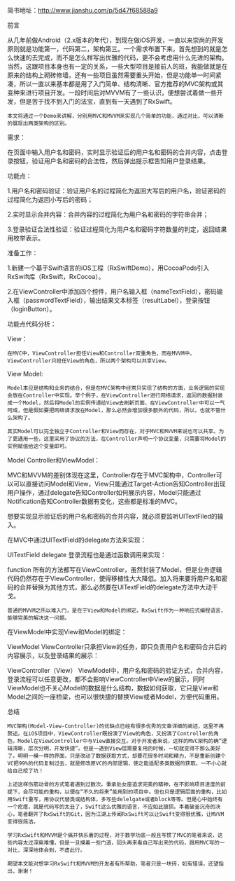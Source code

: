 简书地址：http://www.jianshu.com/p/5d47f68588a9

前言

 从几年前做Android（2.x版本的年代），到现在做iOS开发，一直以来崇尚的开发原则就是功能第一，代码第二，架构第三。一个需求布置下来，首先想到的就是怎么快速的去完成，而不是怎么样写出优雅的代码，更不会考虑用什么先进的架构。当然，这跟项目本身也有一定的关系，一些大型项目是接前人的班，我能做就是在原来的结构上砌砖修墙，还有一些项目虽然需要重头开始，但是功能单一时间紧凑，所以一直以来基本都是用了入门简单、结构清晰、官方推荐的MVC架构或其变种来进行项目开发。一段时间后对MVVM有了一些认识，便想尝试着做一些开发，但是苦于找不到入门的法宝，直到有一天遇到了RxSwift。

    本文将通过一个Demo来讲解，分别用MVC和MVVM来实现几个简单的功能，通过对比，可以清晰的展现出两类架构的区别。

需求：

在页面中输入用户名和密码，实时显示验证后的用户名和密码的合并内容，点击登录按钮，验证用户名和密码的合法性，然后弹出提示框告知用户登录结果。

功能点：

1.用户名和密码验证：验证用户名的过程简化为返回大写后的用户名，验证密码的过程简化为返回小写后的密码；

2.实时显示合并内容：合并内容的过程简化为用户名和密码的字符串合并；

3.登录验证合法性验证：验证过程简化为用户名和密码字符数量的判定，返回结果用枚举表示。

准备工作：

1.新建一个基于Swift语言的iOS工程（RxSwiftDemo），用CocoaPods引入RxSwift库（RxSwift，RxCocoa）。

2.在ViewController中添加四个控件，用户名输入框（nameTextField），密码输入框（passwordTextField），输出结果文本标签（resultLabel），登录按钮（loginButton）。

功能点代码分析：

View：

    在MVC中，ViewController担任View和Controller双重角色，而在MVVM中，ViewController只担任View的角色，所以两个架构可以共享View。




View
Model:

    Model本应是结构和业务的结合，但是在MVC架构中经常只实现了结构的方面，业务逻辑的实现会放在Controller中实现。举个例子，在ViewController进行网络请求，返回的数据封装成一个Model，然后将Model的实例传递给View去刷新页面，在ViewController中可以一气呵成，但是假如要把网络请求放在Model，那么必然会增加很多额外的代码，所以，也就不管什么架构了。

    其实Model可以完全独立于Controller和View而存在，对于MVC和MVVM来说也可以共享。为了更通用一些，这里采用了协议的方法，在Controller声明一个协议变量，只需要将Model的实例赋值给这个变量即可。


Model
Controller和ViewModel：

MVC和MVVM的差别体现在这里，Controller存在于MVC架构中，Controller可以可以直接访问Model和View，View只能通过Target-Action告知Controller出现用户操作，通过delegate告知Controller如何展示内容，Model只能通过Notification告知Controller数据有变化，这些都是标准的MVC。

想要实现显示验证后的用户名和密码的合并内容，就必须要监听UITextFiled的输入。

在MVC中通过UITextField的delegate方法来实现：




UITextField delegate
登录流程也是通过函数调用来实现：




function
所有的方法都写在ViewController，虽然封装了Model，但是业务逻辑代码仍然存在于ViewController，使得移植性大大降低。加入将来要将用户名和密码的合并替换为其他方式，那么必然要在UITextField的delegate方法中大动干戈。

    普通的MVVM之所以难入门，是在于View和Model的绑定。RxSwift作为一种响应式编程语言，能够完美的解决这一问题。

在ViewModel中实现View和Model的绑定：




ViewModel
ViewController只承担View的任务，即只负责用户名和密码合并后的内容展示，以及登录结果的展示：




ViewController（View）
ViewModel中，用户名和密码的验证方式，合并内容，登录流程可以任意更改，都不会影响ViewController中View的展示，同时ViewModel也不关心Model的数据是什么结构，数据如何获取，它只是View和Model之间的一座桥梁，也可以很快捷的替换View或者Model，方便代码重用。

总结

    MVC架构(Model-View-Controller)的优缺点已经有很多优秀的文章详细的阐述，这里不再赘述。在iOS项目中，ViewController既扮演了View的角色，又扮演了Controller的角色，Model在ViewController中与View直接交互。对于开发者来说，这样的MVC架构的确“逻辑清晰，层次分明，开发快捷”。但是一遇到View层需要复用的时候，一切就变得不那么美好了。明明一模一样的界面，只是改动了数据获取方式，却要花很多时间和精力，不是重新创建个VC把99%的代码复制过去，就是修改原VC的内部逻辑，使之能适配多类数据的获取。一不小心就给自己挖了坑！

    上述这样伤筋动骨的方式笔者遇到过数次。秉承处女座追求完美的精神，在不影响项目进度的前提下，会尽可能的重构，以便在“不久的将来”能用别的项目中。但也只是逻辑层面的重构，比如用Swift重写，用协议代替类或结构体，多写些delelgate或者block等等。但是心中始终有一个疙瘩，就是代码写的太丑了，Swift这么优雅的语言，不应如此狼狈。本着破釜沉舟的决心，笔者翻开了RxSwift的Git，因为江湖上传闻RxSwift可以让Swift变得很优雅，让MVVM变得很简洁。

    学习RxSwift和MVVM是个痛并快乐着的过程，对于数学功底一般且写惯了MVC的笔者来说，这些内容太过深奥难懂，但是一旦摸着一些门道，回头再来看自己写出来的代码，跟用MVC写的一对比，深深地体会到，不虚此行。

    期望本文能对想学习RxSwift和MVVM的开发者有所帮助，笔者只是一块砖，如有错误，还望指出，谢谢！
